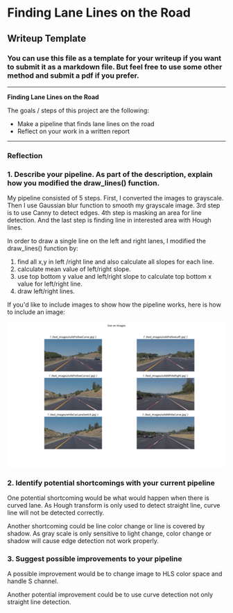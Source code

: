 # **Finding Lane Lines on the Road** 

## Writeup Template

### You can use this file as a template for your writeup if you want to submit it as a markdown file. But feel free to use some other method and submit a pdf if you prefer.

---

**Finding Lane Lines on the Road**

The goals / steps of this project are the following:
* Make a pipeline that finds lane lines on the road
* Reflect on your work in a written report


[//]: # (Image References)

[image1]: ./test_images_output/line_on_Test_Images.png "Pipeline with test images"

---

### Reflection

### 1. Describe your pipeline. As part of the description, explain how you modified the draw_lines() function.

My pipeline consisted of 5 steps. First, I converted the images to grayscale. Then I use Gaussian blur function to smooth my grayscale image. 3rd step is to use Canny to detect edges. 4th step is masking an area for line detection. And the last step is finding line in interested area with Hough lines. 

In order to draw a single line on the left and right lanes, I modified the draw_lines() function by:

1. find all x,y in left /right line and also calculate all slopes for each line.
2. calculate mean value of left/right slope.
3. use top bottom y value and left/right slope to calculate top bottom x value for left/right line.
4. draw left/right lines.

If you'd like to include images to show how the pipeline works, here is how to include an image: 

![alt text][image1]


### 2. Identify potential shortcomings with your current pipeline


One potential shortcoming would be what would happen when there is curved lane. As Hough transform is only used to detect straight line, curve line will not be detected correctly. 

Another shortcoming could be line color change or line is covered by shadow. As gray scale is only sensitive to light change, color change or shadow will cause edge detection not work properly.


### 3. Suggest possible improvements to your pipeline

A possible improvement would be to change image to HLS color space and handle S channel.

Another potential improvement could be to use curve detection not only straight line detection.
